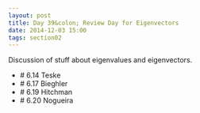 ```yaml
---
layout: post
title: Day 39&colon; Review Day for Eigenvectors
date: 2014-12-03 15:00
tags: section02
---
```


Discussion of stuff about eigenvalues and eigenvectors.

  * \# 6.14 Teske
  * \# 6.17 Bieghler
  * \# 6.19 Hitchman
  * \# 6.20 Nogueira
  
